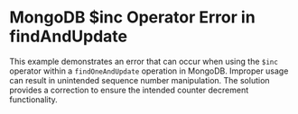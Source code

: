 # MongoDB $inc Operator Error in findAndUpdate
This example demonstrates an error that can occur when using the `$inc` operator within a `findOneAndUpdate` operation in MongoDB.  Improper usage can result in unintended sequence number manipulation.
The solution provides a correction to ensure the intended counter decrement functionality.